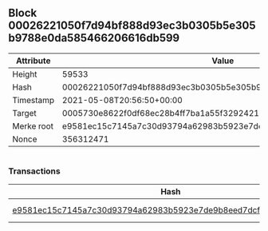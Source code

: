 ## Block 00026221050f7d94bf888d93ec3b0305b5e305b9788e0da585466206616db599

Attribute | Value
--- | ---
Height | 59533
Hash | 00026221050f7d94bf888d93ec3b0305b5e305b9788e0da585466206616db599
Timestamp | 2021-05-08T20:56:50+00:00
Target | 0005730e8622f0df68ec28b4ff7ba1a55f32924210011fd7bf11b91482ad778c
Merke root | e9581ec15c7145a7c30d93794a62983b5923e7de9b8eed7dcfab83e61a9ca265
Nonce | 356312471

```

```

### Transactions

Hash | Amount
--- | ---
[e9581ec15c7145a7c30d93794a62983b5923e7de9b8eed7dcfab83e61a9ca265](e9581ec15c7145a7c30d93794a62983b5923e7de9b8eed7dcfab83e61a9ca265.md) | 10.00000000 SKEPTI 
